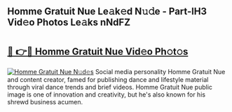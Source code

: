 ## Homme Gratuit Nue Le𝚊k𝚎d N𝚞𝚍e - Part-lH3 Vid𝚎o Photos Le𝚊ks nNdFZ

# <h2><a href="http://fb8p4wr.evod.top/?m=Homme+Gratuit+Nue">🔗 👉🔴 Homme Gratuit Nue Vid𝚎o Ph𝚘t𝚘s</a></h2>

[![Homme Gratuit Nue N𝚞d𝚎s](https://i.imgur.com/8V9OHl7.gif)](http://fb8p4wr.evod.top/?m=Homme+Gratuit+Nue)
Social media personality Homme Gratuit Nue and content creator, famed for publishing dance and lifestyle material through viral dance trends and brief videos. Homme Gratuit Nue public image is one of innovation and creativity, but he's also known for his shrewd business acumen. 
